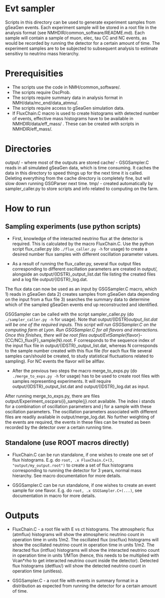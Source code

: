 Evt sampler
==============

Scripts in this directory can be used to generate experiment samples from gSeaGen events. Each experiment sample will be stored in a root file in the analysis format (see NMHDIR/common_software/README.md). Each sample will contain a sample of muon, elec, tau CC and NC events, as would be recorded by running the detector for a certain amount of time. The experiment samples are to be subjected to subsequent analysis to estimate sensitivy to neutrino mass hierarchy.

Prerequisities
==============
* The scripts use the code in NMH/common_software/.
* The scripts require OscProb.
* The scripts require summary data in analysis format in NMH/data/mc_end/data_atmnu/.
* The scripts require access to gSeaGen simulation data.
* If FluxChain.C macro is used to create histograms with detected number of events, effective mass histograms have to be available in NMHDIR/data/eff_mass/ . These can be created with scripts in NMHDIR/eff_mass/.

Directories
===========
output/ - where most of the outputs are stored
cache/  - GSGSampler.C reads in all simulated gSeaGen data, which is time consuming. It caches the data in this directory to speed things up for the next time it is called. Deleting everything from the cache directory is completely fine, but will slow down running GSGParser next time.
tmp/    - created automatically by sampler_caller.py to store scripts and info related to computing on the farm.

How to run
==========

Sampling experiments (use python scripts)
-----------------------------------------
* First, knowledge of the interacted neutrino flux at the detector is required. This is calculated by the macro FluxChain.C. Use the python script flux_caller.py (do ```./flux_caller.py -h``` for usage) to create a desired number flux samples with different oscillation parameter values.

* As a result of running the flux_caller.py, several flux output files corresponding to different oscillation parameters are created in output/, alongside an output/{IDSTR}_output_list.dat file listing the created files and a log file output/{IDSTR}_log.dat. 

The flux data can now be used as an input by GSGSampler.C macro, which 1) reads in gSeaGen data 2) creates samples from gSeaGen data depending on the input from a flux file 3) searches the summary data to determine which of the sampled gSeaGen events end up reconstructed and identified.

GSGSampler can be called with the script sampler_caller.py (do ```./sampler_caller.py -h``` for usage). Note that output/{IDSTR}_output_list.dat will be one of the required inputs. This script will run GSGSampler.C on the computing farm at Lyon. Run GSGSampler.C for all flavors and interactions. Once this finishes, there will be root files output/EvtSample_{flavor}-{CC/NC}_flux{F}_sample{N}.root. F corresponds to the sequence index of the input flux file in output/{IDSTR}_output_list.dat, whereas N corresponds to the sample number created with this flux file (for each flux file several samples can/should be created, to study statistical fluctuations related to sampling). For NC events the flavor will be allflav.

* After the previous two steps the macro merge_to_exps.py (do ```./merge_to_exps.py -h``` for usage) has to be used to create root files with samples representing experiments. It will require output/{IDSTR}_output_list.dat and output/{IDSTR}_log.dat as input.

After running merge_to_exps.py, there are files output/Experiment_oscpars{i}_sample{j}.root available. The index i stands for a combination of oscillation parameters and j for a sample with these oscillation parameters. The oscillation parameters associated with different files are readily available in output/merge_log.dat. No further weighting of the events are required, the events in these files can be treated as been recorded by the detector over a certain running time.

Standalone (use ROOT macros directly)
-------------------------------------
* FluxChain.C can be run standalone, if one wishes to create one set of flux histograms. E.g. do ```root, .x FluxChain.C+(3, "output/my_output.root")``` to create a set of flux histograms corresponding to running the detector for 3 years, normal mass hierarchy. See macro documentation for more details.

* GSGSampler.C can be run standalone, if one wishes to create an event sample for one flavor. E.g. do ```root, .x GSGSampler.C+(...)```, see documentation in macro for more details.

Outputs
==========

* FluxChain.C - a root file with E vs ct histograms. The atmospheric flux (atmflux) histograms will show the atmospheric neutrino count in operation time in units 1/m2. The oscillated flux (oscflux) histograms will show the oscillated neutrino count in operation time in units 1/m2. The iteracted flux (intflux) histograms will show the interacted neutrino count in operation time in units 1/MTon (hence, this needs to be multiplied with Vcan*rho to get interacted neutrino count inside the detector). Detected flux histograms (detflux/) will show the detected neutrino count in operation time (unitless).

* GSGSampler.C - a root file with events in summary format in a distribution as expected from running the detector for a certain amount of time.
